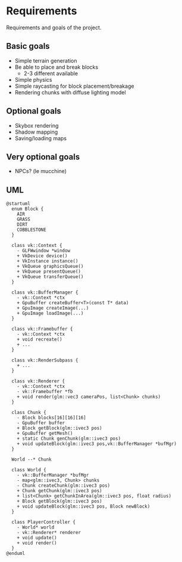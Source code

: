 # Requirements
Requirements and goals of the project.

## Basic goals
- Simple terrain generation
- Be able to place and break blocks
  - 2-3 different available
- Simple physics
- Simple raycasting for block placement/breakage
- Rendering chunks with diffuse lighting model

## Optional goals
- Skybox rendering
- Shadow mapping
- Saving/loading maps

## Very optional goals
- NPCs? (le mucchine)

## UML
```plantuml
@startuml
  enum Block {
    AIR
    GRASS
    DIRT
    COBBLESTONE
  }
  
  class vk::Context {
    - GLFWwindow *window
    + VkDevice device()
    + VkInstance instance()
    + VkQueue graphicsQueue()
    + VkQueue presentQueue()
    + VkQueue transferQueue()
  }

  class vk::BufferManager {
    - vk::Context *ctx
    + GpuBuffer createBuffer<T>(const T* data)
    + GpuImage createImage(...)
    + GpuImage loadImage(...)
  }

  class vk::Framebuffer {
    - vk::Context *ctx
    + void recreate()
    + ...
  }

  class vk::RenderSubpass {
    + ...
  }

  class vk::Renderer {
    - vk::Context *ctx
    - vk::Framebuffer *fb
    + void render(glm::vec3 cameraPos, list<Chunk> chunks)
  }

  class Chunk {
    - Block blocks[16][16][16]
    - GpuBuffer buffer
    + Block getBlock(glm::ivec3 pos)
    + GpuBuffer getMesh()
    + static Chunk genChunk(glm::ivec3 pos)
    + void updateBlock(glm::ivec3 pos,vk::BufferManager *bufMgr)
  }

  World --* Chunk

  class World {
    - vk::BufferManager *bufMgr
    - map<glm::ivec3, Chunk> chunks
    - Chunk createChunk(glm::ivec3 pos)
    + Chunk getChunk(glm::ivec3 pos)
    + list<Chunk> getChunkInArea(glm::ivec3 pos, float radius)
    + Block getBlock(glm::ivec3 pos)
    + void updateBlock(glm::ivec3 pos, Block newBlock)
  }

  class PlayerController {
    - World* world
    - vk::Renderer* renderer
    + void update()
    + void render()
  }
@enduml
```